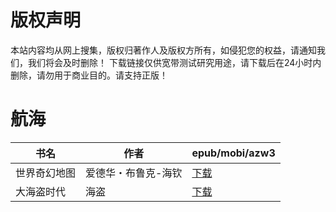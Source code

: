 # 版权声明

本站内容均从网上搜集，版权归著作人及版权方所有，如侵犯您的权益，请通知我们，我们将会及时删除！ 下载链接仅供宽带测试研究用途，请下载后在24小时内删除，请勿用于商业目的。请支持正版！

# 航海

| 书名 | 作者 | epub/mobi/azw3 |
| --- | --- | --- |
| 世界奇幻地图 | 爱德华・布鲁克-海钦 | [下载](https://url89.ctfile.com/f/31084289-1375501741-13c2f5?p=8866) |
| 大海盗时代 | 海盗 | [下载](https://url89.ctfile.com/f/31084289-1357006711-8427bd?p=8866) |
